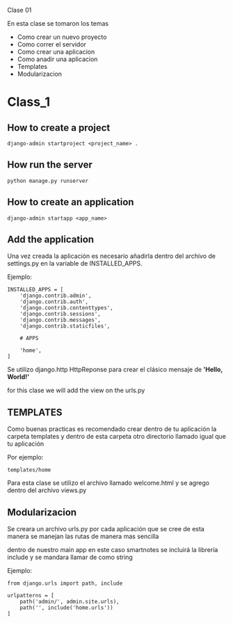 Clase 01

En esta clase se tomaron los temas

* Como crear un nuevo proyecto
* Como correr el servidor
* Como crear una aplicacion
* Como anadir una aplicacion
* Templates
* Modularizacion



# Class_1

## How to create a project

    django-admin startproject <project_name> .



## How run the server

    python manage.py runserver


## How to create an application

    django-admin startapp <app_name>


## Add the application 

Una vez creada la aplicación es necesario añadirla dentro del archivo de settings.py en la variable de INSTALLED_APPS.

Ejemplo: 

    INSTALLED_APPS = [
        'django.contrib.admin',
        'django.contrib.auth',
        'django.contrib.contenttypes',
        'django.contrib.sessions',
        'django.contrib.messages',
        'django.contrib.staticfiles',

        # APPS

        'home',
    ]

Se utilizo django.http HttpReponse para crear el clásico mensaje de **'Hello, World!'**



for this clase we will add the view on the urls.py



## TEMPLATES

Como buenas practicas es recomendado crear dentro de tu aplicación la carpeta templates y dentro de esta carpeta otro directorio llamado igual que tu aplicación

Por ejemplo:

    templates/home

Para esta clase se utilizo el archivo llamado welcome.html y se agrego dentro del archivo views.py


## Modularizacion

Se creara un archivo urls.py por cada aplicación que se cree de esta manera se manejan las rutas de manera mas sencilla

dentro de nuestro main app en este caso smartnotes se incluirá la librería include y se mandara llamar de como string

Ejemplo:

    from django.urls import path, include

    urlpatterns = [
        path('admin/', admin.site.urls),
        path('', include('home.urls'))
    ]
